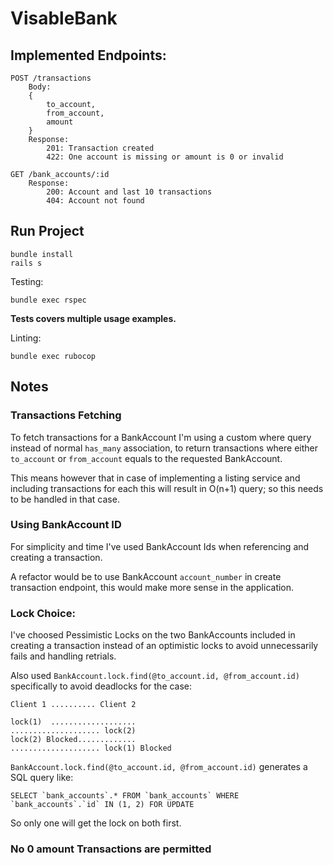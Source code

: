 # VisableBank

## Implemented Endpoints:

```
POST /transactions
    Body:
    {
        to_account,
        from_account,
        amount
    }
    Response:
        201: Transaction created
        422: One account is missing or amount is 0 or invalid

GET /bank_accounts/:id
    Response:
        200: Account and last 10 transactions
        404: Account not found
```

## Run Project
```
bundle install
rails s
```

Testing:
```
bundle exec rspec
```
**Tests covers multiple usage examples.**

Linting:
```
bundle exec rubocop
```

## Notes
### Transactions Fetching
To fetch transactions for a BankAccount I'm using a custom where query instead of normal `has_many` association, to return transactions where either `to_account` or `from_account` equals to the requested BankAccount.

This means however that in case of implementing a listing service and including transactions for each this will result in O(n+1) query; so this needs to be handled in that case.

### Using BankAccount ID
For simplicity and time I've used BankAccount Ids when referencing and creating a transaction.

A refactor would be to use BankAccount `account_number` in create transaction endpoint, this would make more sense in the application.

### Lock Choice:
I've choosed Pessimistic Locks on the two BankAccounts included in creating a transaction instead of an optimistic locks to avoid unnecessarily fails and handling retrials.

Also used `BankAccount.lock.find(@to_account.id, @from_account.id)` specifically to avoid deadlocks for the case:

```
Client 1 .......... Client 2

lock(1)  ...................
.................... lock(2)
lock(2) Blocked.............
.................... lock(1) Blocked
```

`BankAccount.lock.find(@to_account.id, @from_account.id)` generates a SQL query like:

```
SELECT `bank_accounts`.* FROM `bank_accounts` WHERE `bank_accounts`.`id` IN (1, 2) FOR UPDATE
```

So only one will get the lock on both first.

### No 0 amount Transactions are permitted